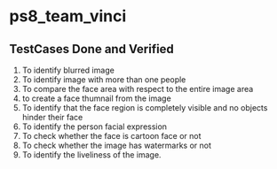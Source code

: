 # ps8_team_vinci

## TestCases Done and Verified
1) To identify blurred image
2) To identify image with more than one people
3) To compare the face area with respect to the entire image area
4) to create a face thumnail from the image
5) To identify that the face region is completely visible and no objects hinder their face
6) To identify the person facial expression
7) To check whether the face is cartoon face or not
8) To check whether the image has watermarks or not
9) To identify the liveliness of the image.
